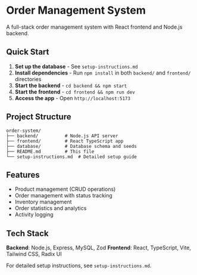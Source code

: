 # Order Management System

A full-stack order management system with React frontend and Node.js backend.

## Quick Start

1. **Set up the database** - See `setup-instructions.md`
2. **Install dependencies** - Run `npm install` in both `backend/` and `frontend/` directories
3. **Start the backend** - `cd backend && npm start`
4. **Start the frontend** - `cd frontend && npm run dev`
5. **Access the app** - Open `http://localhost:5173`

## Project Structure

```
order-system/
├── backend/          # Node.js API server
├── frontend/         # React TypeScript app
├── database/         # Database schema and seeds
├── README.md         # This file
└── setup-instructions.md  # Detailed setup guide
```

## Features

- Product management (CRUD operations)
- Order management with status tracking
- Inventory management
- Order statistics and analytics
- Activity logging

## Tech Stack

**Backend**: Node.js, Express, MySQL, Zod
**Frontend**: React, TypeScript, Vite, Tailwind CSS, Radix UI

For detailed setup instructions, see `setup-instructions.md`.
